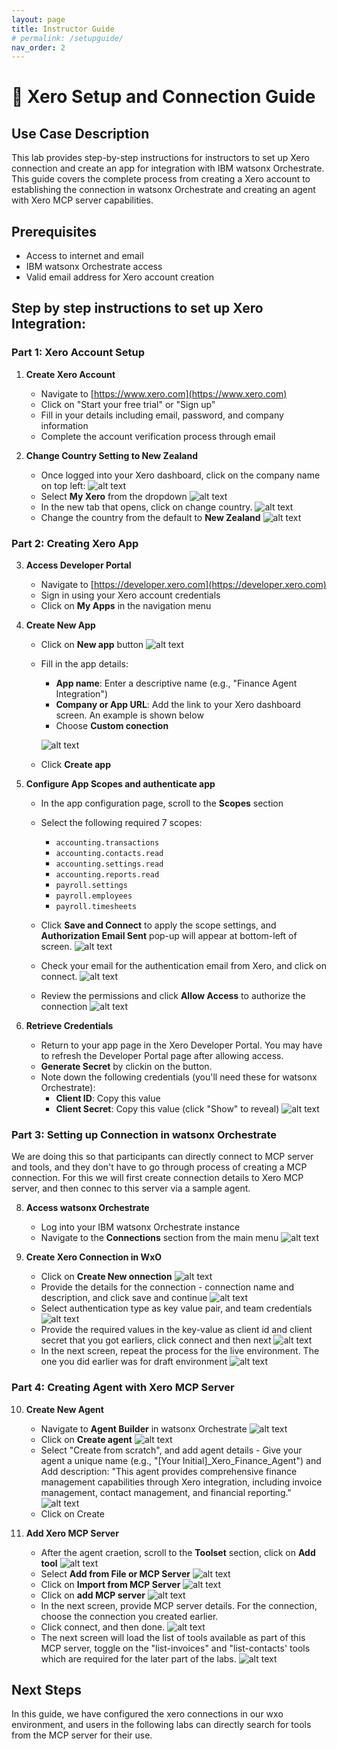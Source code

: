```yaml
---
layout: page
title: Instructor Guide
# permalink: /setupguide/
nav_order: 2
---
```

# 🏦 Xero Setup and Connection Guide 

## Use Case Description

This lab provides step-by-step instructions for instructors to set up Xero connection and create an app for integration with IBM watsonx Orchestrate. This guide covers the complete process from creating a Xero account to establishing the connection in watsonx Orchestrate and creating an agent with Xero MCP server capabilities.

## Prerequisites

- Access to internet and email
- IBM watsonx Orchestrate access
- Valid email address for Xero account creation

## Step by step instructions to set up Xero Integration:

### Part 1: Xero Account Setup

1. **Create Xero Account**
   - Navigate to [https://www.xero.com](https://www.xero.com)
   - Click on "Start your free trial" or "Sign up"
   - Fill in your details including email, password, and company information
   - Complete the account verification process through email

2. **Change Country Setting to New Zealand**
   - Once logged into your Xero dashboard, click on the company name on top left:
   ![alt text](imgs/imgs_c/xero-change-country.png)
   - Select **My Xero** from the dropdown
   ![alt text](imgs/imgs_c/click-my-xero.png)
   - In the new tab that opens, click on change country.
   ![alt text](imgs/imgs_c/xero-change-country.png)
   - Change the country from the default to **New Zealand**
   ![alt text](imgs/imgs_c/select%20NZ.png)

### Part 2: Creating Xero App

3. **Access Developer Portal**
   - Navigate to [https://developer.xero.com](https://developer.xero.com)
   - Sign in using your Xero account credentials
   - Click on **My Apps** in the navigation menu

4. **Create New App**
   - Click on **New app** button
   ![alt text](imgs/imgs_c/click-new-app.png)
   - Fill in the app details:
     - **App name**: Enter a descriptive name (e.g., "Finance Agent Integration")
     - **Company or App URL**: Add the link to your Xero dashboard screen. An example is shown below
     - Choose **Custom conection**
       
     ![alt text](imgs/imgs_c/fill-app-details.png)

   - Click **Create app**

5. **Configure App Scopes and authenticate app**
   - In the app configuration page, scroll to the **Scopes** section
   - Select the following required 7 scopes:
     - `accounting.transactions`
     - `accounting.contacts.read`
     - `accounting.settings.read`
     - `accounting.reports.read`
     - `payroll.settings`
     - `payroll.employees`
     - `payroll.timesheets`
   - Click **Save and Connect** to apply the scope settings, and **Authorization Email Sent** pop-up will appear at bottom-left of screen.
   ![alt text](imgs/imgs_c/scope-auth-mail-sent.png)

   - Check your email for the authentication email from Xero, and click on connect.
   ![alt text](imgs/imgs_c/open-email-click-connect.png)
   
   - Review the permissions and click **Allow Access** to authorize the connection
   ![alt text](imgs/imgs_c/allow-access.png)

7. **Retrieve Credentials**
   - Return to your app page in the Xero Developer Portal. You may have to refresh the Developer Portal page after allowing access.
   - **Generate Secret** by clickin on the button.
   - Note down the following credentials (you'll need these for watsonx Orchestrate):
     - **Client ID**: Copy this value
     - **Client Secret**: Copy this value (click "Show" to reveal)
     ![alt text](imgs/imgs_c/come-back-apps-secret.png)

### Part 3: Setting up Connection in watsonx Orchestrate
We are doing this so that participants can directly connect to MCP server and tools, and they don't have to go through process of creating a MCP connection. For this we will first create connection details to Xero MCP server, and then connec to this server via a sample agent.

8. **Access watsonx Orchestrate**
   - Log into your IBM watsonx Orchestrate instance
   - Navigate to the **Connections** section from the main menu
   ![alt text](imgs/imgs_c/connections-tab.png)

9. **Create Xero Connection in WxO**
   - Click on **Create New onnection**
   ![alt text](imgs/imgs_c/add-new-connection.png)
   - Provide the details for the connection - connection name and description, and click save and continue
   ![alt text](imgs/imgs_c/conection-details.png)
   - Select authentication type as key value pair, and team credentials
   ![alt text](imgs/imgs_c/draft-env-kv-pair-team.png)
   - Provide the required values in the key-value as client id and client secret that you got earliers, click connect and then next
   ![alt text](imgs/imgs_c/provide-values-click-connect.png)
   - In the next screen, repeat the process for the live environment. The one you did earlier was for draft environment
   ![alt text](imgs/imgs_c/repeat-for-live-env.png)


### Part 4: Creating Agent with Xero MCP Server

10. **Create New Agent**
    - Navigate to **Agent Builder** in watsonx Orchestrate
     ![alt text](imgs/imgs_c/agent-builder-tab.png)
    - Click on **Create agent**
     ![alt text](imgs/imgs_c/create-agent.png)
    - Select "Create from scratch", and add agent details - Give your agent a unique name (e.g., "[Your Initial]_Xero_Finance_Agent") and Add description: "This agent provides comprehensive finance management capabilities through Xero integration, including invoice management, contact management, and financial reporting."
    ![alt text](imgs/imgs_c/provide-agent-details-create.png)
    - Click on Create

11. **Add Xero MCP Server**
    - After the agent craetion, scroll to the **Toolset** section, click on **Add tool**
    ![alt text](imgs/imgs_c/agent-launcher-click-tools.png)
    - Select **Add from File or MCP Server**
    ![alt text](imgs/imgs_c/add-file-mcp-server.png)
    - Click on **Import from MCP Server**
    ![alt text](imgs/imgs_c/import-from-mcp-server.png)
    - Click on **add MCP server**
    ![alt text](imgs/imgs_c/add-mcp-server.png)
    - In the next screen, provide MCP server details. For the connection, choose the connection you created earlier.
    - Click connect, and then done.
    ![alt text](imgs/imgs_c/provide-mcp-server-connection-details.png)
    - The next screen will load the list of tools available as part of this MCP server, toggle on the "list-invoices" and "list-contacts' tools which are required for the later part of the labs.
    ![alt text](imgs/imgs_c/once-conneceted-see-all-the-tools.png)


## Next Steps
In this guide, we have configured the xero connections in our wxo environment, and users in the following labs can directly search for tools from the MCP server for their use.
